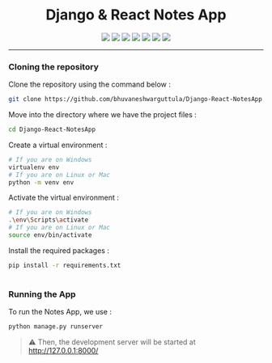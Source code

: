 <div align="center">

# Django & React Notes App
<p align='center'>
<img src="https://img.shields.io/badge/Django-239120?logo=django&logoColor=white" />
<img src="https://img.shields.io/badge/Python-1572B6?logo=python&logoColor=white" />
<img src="https://img.shields.io/badge/React-1572B6?logo=react&logoColor=white" />
<img src="https://img.shields.io/badge/Sqlite3-CC2927?logo=sqlite&logoColor=white" />
<img src="https://img.shields.io/badge/html5-E34F26?logo=html5&logoColor=white" />
<img src="https://img.shields.io/badge/css3-1572B6?logo=css3&logoColor=white" />
<!-- <img src="https://img.shields.io/badge/bootstrap-563D7C?logo=bootstrap&logoColor=white" /> -->
<img src="https://img.shields.io/badge/Github-181717?logo=github&logoColor=white" />
</p>

</div>
<hr class="dotted">

### Cloning the repository

Clone the repository using the command below :
```bash
git clone https://github.com/bhuvaneshwarguttula/Django-React-NotesApp.git

```

Move into the directory where we have the project files : 
```bash
cd Django-React-NotesApp

```

Create a virtual environment :
```bash
# If you are on Windows
virtualenv env
# If you are on Linux or Mac
python -m venv env
```

Activate the virtual environment :
```bash
# If you are on Windows
.\env\Scripts\activate
# If you are on Linux or Mac
source env/bin/activate
```

Install the required packages :
```bash
pip install -r requirements.txt

```

#

### Running the App

To run the Notes App, we use :
```bash
python manage.py runserver
```

> ⚠ Then, the development server will be started at http://127.0.0.1:8000/

#
